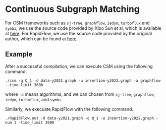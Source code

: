 # Continuous Subgraph Matching
For CSM frameworks such as `sj-tree`, `graphflow`, `iedyn`, `turboflux` and `symbi`, we use the source code provided by Xibo Sun et al, which is available at [here](https://github.com/RapidsAtHKUST/ContinuousSubgraphMatching). For RapidFlow, we use the source code provided by the original author, which can be found at [here](https://github.com/shixuansun/RapidFlow).

## Example
After a successful compilation, we can execute CSM using the following command.
```
./csm -q Q_1 -d data-y2021.graph -u insertion-y2022.graph -a graphflow --time-limit 3600
```
where `-a` means algorithms, and we can chosen from `sj-tree`, `graphflow`, `iedyn`, `turboflux`, and `symbi`.

Similarly, we execuate RapidFlow with the following command.
```
./RapidFlow.out -d data-y2021.graph -q Q_1 -u insertion-y2022.graph -num 1 -time_limit 3600
```